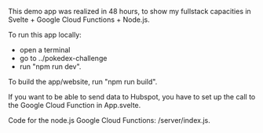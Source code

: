 This demo app was realized in 48 hours, to show my fullstack capacities in Svelte + Google Cloud Functions + Node.js.

To run this app locally:<br>
- open a terminal
- go to ../pokedex-challenge
- run "npm run dev".

To build the app/website, run "npm run build".

If you want to be able to send data to Hubspot, you have to set up the call to the Google Cloud Function in App.svelte.

Code for the node.js Google Cloud Functions: /server/index.js.

